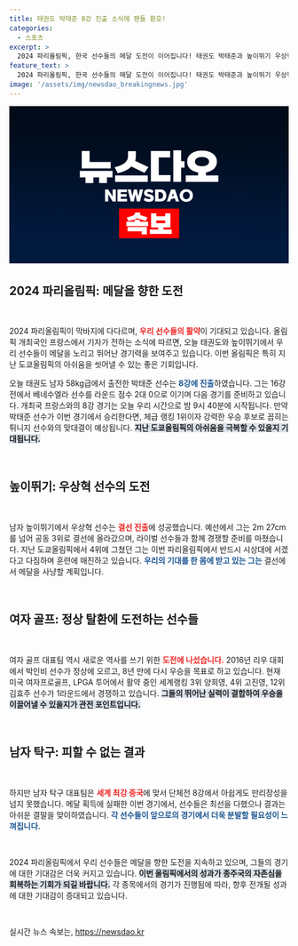 ```yaml
---
title: 태권도 박태준 8강 진출 소식에 팬들 환호!
categories:
  - 스포츠
excerpt: >
  2024 파리올림픽, 한국 선수들의 메달 도전이 이어집니다! 태권도 박태준과 높이뛰기 우상혁이 결선 진출, 여자 골프대표팀의 8년 만의 정상 탈환도 기대되는 상황!
feature_text: >
  2024 파리올림픽, 한국 선수들의 메달 도전이 이어집니다! 태권도 박태준과 높이뛰기 우상혁이 결선 진출, 여자 골프대표팀의 8년 만의 정상 탈환도 기대되는 상황!
image: '/assets/img/newsdao_breakingnews.jpg'
---
```


<p><img src="/assets/img/newsdao_breakingnews.jpg" alt="koreaapp 속보" /></p>

<h2 data-ke-size="size26">2024 파리올림픽: 메달을 향한 도전</h2>

<p data-ke-size="size16">&nbsp;</p>

<p data-ke-size="size16">2024 파리올림픽이 막바지에 다다르며, <b><span style="color: #ee2323;">우리 선수들의 활약</span></b>이 기대되고 있습니다. 올림픽 개최국인 프랑스에서 기자가 전하는 소식에 따르면, 오늘 태권도와 높이뛰기에서 우리 선수들이 메달을 노리고 뛰어난 경기력을 보여주고 있습니다. 이번 올림픽은 특히 지난 도쿄올림픽의 아쉬움을 씻어낼 수 있는 좋은 기회입니다.</p>

<p data-ke-size="size16">오늘 태권도 남자 58kg급에서 출전한 박태준 선수는 <b><span style="color: #1a5490;">8강에 진출</span></b>하였습니다. 그는 16강전에서 베네수엘라 선수를 라운드 점수 2대 0으로 이기며 다음 경기를 준비하고 있습니다. 개최국 프랑스와의 8강 경기는 오늘 우리 시간으로 밤 9시 40분에 시작됩니다. 만약 박태준 선수가 이번 경기에서 승리한다면, 체급 랭킹 1위이자 강력한 우승 후보로 꼽히는 튀니지 선수와의 맞대결이 예상됩니다. <b><span style="background-color: #21538527;">지난 도쿄올림픽의 아쉬움을 극복할 수 있을지 기대됩니다.</span></b></p>

<p data-ke-size="size16">&nbsp;</p>

<h2 data-ke-size="size26">높이뛰기: 우상혁 선수의 도전</h2>

<p data-ke-size="size16">&nbsp;</p>

<p data-ke-size="size16">남자 높이뛰기에서 우상혁 선수는 <b><span style="color: #ee2323;">결선 진출</span></b>에 성공했습니다. 예선에서 그는 2m 27cm를 넘어 공동 3위로 결선에 올라갔으며, 라이벌 선수들과 함께 경쟁할 준비를 마쳤습니다. 지난 도쿄올림픽에서 4위에 그쳤던 그는 이번 파리올림픽에서 반드시 시상대에 서겠다고 다짐하며 훈련에 매진하고 있습니다. <b><span style="color: #1a5490;">우리의 기대를 한 몸에 받고 있는 그는</span></b> 결선에서 메달을 사냥할 계획입니다.</p>

<p data-ke-size="size16">&nbsp;</p>

<h2 data-ke-size="size26">여자 골프: 정상 탈환에 도전하는 선수들</h2>

<p data-ke-size="size16">&nbsp;</p>

<p data-ke-size="size16">여자 골프 대표팀 역시 새로운 역사를 쓰기 위한 <b><span style="color: #ee2323;">도전에 나섰습니다.</span></b> 2016년 리우 대회에서 박인비 선수가 정상에 오르고, 8년 만에 다시 우승을 목표로 하고 있습니다. 현재 미국 여자프로골프, LPGA 투어에서 활약 중인 세계랭킹 3위 양희영, 4위 고진영, 12위 김효주 선수가 1라운드에서 경쟁하고 있습니다. <b><span style="background-color: #21538527;">그들의 뛰어난 실력이 결합하여 우승을 이끌어낼 수 있을지가 관전 포인트입니다.</span></b></p>

<p data-ke-size="size16">&nbsp;</p>

<h2 data-ke-size="size26">남자 탁구: 피할 수 없는 결과</h2>

<p data-ke-size="size16">&nbsp;</p>

<p data-ke-size="size16">하지만 남자 탁구 대표팀은 <b><span style="color: #ee2323;">세계 최강 중국</span></b>에 맞서 단체전 8강에서 아쉽게도 만리장성을 넘지 못했습니다. 메달 획득에 실패한 이번 경기에서, 선수들은 최선을 다했으나 결과는 아쉬운 결말을 맞이하였습니다. <b><span style="color: #1a5490;">각 선수들이 앞으로의 경기에서 더욱 분발할 필요성이 느껴집니다.</span></b></p>

<p data-ke-size="size16">&nbsp;</p>

<p data-ke-size="size16">2024 파리올림픽에서 우리 선수들은 메달을 향한 도전을 지속하고 있으며, 그들의 경기에 대한 기대감은 더욱 커지고 있습니다. <b><span style="background-color: #21538527;">이번 올림픽에서의 성과가 종주국의 자존심을 회복하는 기회가 되길 바랍니다.</span></b> 각 종목에서의 경기가 진행됨에 따라, 향후 전개될 성과에 대한 기대감이 증대되고 있습니다. 
</p>

<p data-ke-size="size16">&nbsp;</p>
실시간 뉴스 속보는, <a href="https://newsdao.kr" rel="dofollow">https://newsdao.kr</a>


